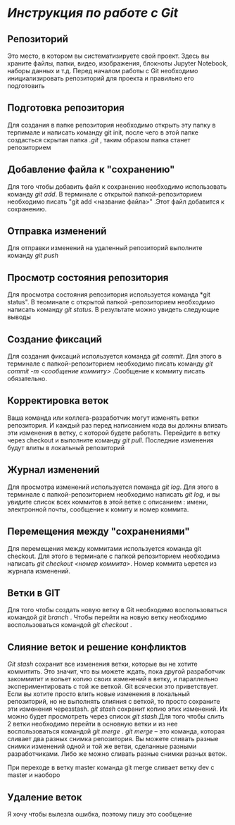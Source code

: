 # __*Инструкция по работе с Git*__
## Репозиторий
Это место, в котором вы систематизируете свой проект. Здесь вы храните файлы, папки, видео, изображения, блокноты Jupyter Notebook, наборы данных и т.д. Перед началом работы с Git необходимо инициализировать репозиторий для проекта и правильно его подготовить
## Подготовка репозитория
Для создания в папке репозитория необходимо открыть эту папку в терпимале и написать команду git init, после чего в этой папке создасться скрытая папка *.git* , таким образом папка станет репозиторием 
## Добавление файла к "сохранению"
Для того чтобы добавить файл к сохранению необходимо использовать команду *git add*. В терминале с открытой папкой-репозиторием необходимо писать "git add <название файла>" .Этот файл добавится к сохранению.
## Отправка изменений
Для отправки изменений на удаленный репозиторий выполните команду *git push*
## Просмотр состояния репозитория
Для просмотра состояния репозитория используется команда *git status". В теоминале с открытой папкой -репозиторием необходимо написать команду *git status*. В результате можно увидеть следующие выводы
## Создание фиксаций
Для создания фиксаций используется команда *git commit*. Для этого в терминале с папкой-репозиторием необходимо писать команду *git commit -m <сообщение коммиту>* .Сообщение к коммиту писать обязательно.
## Корректировка веток
Ваша команда или коллега-разработчик могут изменять ветки репозитория. И каждый раз перед написанием кода вы должны вливать эти изменения в ветку, с которой будете работать. Перейдите в ветку через checkout и выполните команду *git pull*. Последние изменения будут влиты в локальный репозиторий
## Журнал изменений
Для просмотра изменений используется поманда *git log*. Для этого в терминале с папкой-репозиторием необходимо написать *git log*, и вы увидите список всех коммитов в этой ветке с описанием : имени, электронной почты, сообщение к комиту и номер коммита.
## Перемещения между "сохранениями"
Для перемещения между коммитами используется команда git checkout. Для этого в терминале с папкой репозиторием необходима написать *git checkout <номер коммита>*. Номер коммита ьерется из журнала изменений.
## Ветки в GIT
Для того чтобы создать новую ветку в Git необходимо воспользоваться командой *git branch <name>*. Чтобы перейти на новую ветку необходимо воспользоваться командой *git checkout <name>*.
## Слияние веток и решение конфликтов
*Git stash* сохранит все изменения ветки, которые вы не хотите коммитить. Это значит, что вы можете ждать, пока другой разработчик закоммитит и вольет копию своих изменений в ветку, и параллельно экспериментировать с той же веткой. Git всячески это приветствует. Если вы хотите просто влить новые изменения в локальный репозиторий, но не выполнять слияния с веткой, то просто сохраните эти изменения черезstash. *git stash* сохранит копию этих изменений. Их можно будет просмотреть через список *git stash*.Для того чтобы слить 2 ветки необходимо перейти в основную ветки и из нее воспользоваться командой *git merge <name>*.
*git merge* – это команда, которая сливает два разных снимка репозитория. Вы можете сливать разные снимки изменений одной и той же ветви, сделанные разными разработчиками. Либо же можно сливать разные снимки разных веток.

При переходе в ветку master команда git merge сливает ветку dev с master и наоборо
## Удаление веток
Я хочу чтобы вылезла ошибка, поэтому пишу это сообщение 

